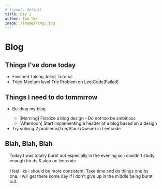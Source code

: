 ```yaml
---
# layout: default
title: Day 1
author: Tom Tak
image: /images/img1.jpg
---
```


# Blog

## Things I've done today

<ul>
  <li>Finished Taking Jekyll Tutorial</li>
  <li>Tried Medium level Trie Problem on LeetCode[Failed]</li>
</ul>

## Things I need to do tommrrow

<ul>
  <li>Building my blog</li>
  <ul>
    <li>[Morning] Finalize a blog design - Do not too be ambitious</li>
    <li>[Afternoon] Start Implementing a header of a blog based on a design</li>
  </ul>
  <li>Try solving 2 problems(Trie/Stack/Queue) in Leetcode</li>
</ul>

## Blah, Blah, Blah

<div style="padding-left: 15px;">
  Today I was totally burnt out especially in the evening so i couldn't study enough for ds & algo on leetcode.
  <br><br>
  I feel like i should be more consistent. Take time and do things one by one. I will get there some day if i don't give up in the middle being burnt out.
</div>
 
<!-- ![img-1](/images/img1.jpg) -->
<!-- <img src="/images/img1.jpg" alt="img-1" /> -->
